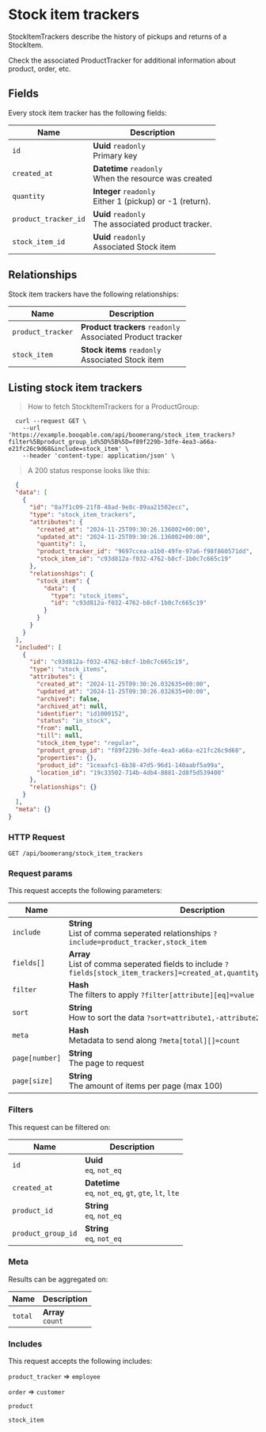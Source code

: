 # Stock item trackers

StockItemTrackers describe the history of pickups and returns of a StockItem.

Check the associated ProductTracker for additional information
about product, order, etc.

## Fields
Every stock item tracker has the following fields:

Name | Description
-- | --
`id` | **Uuid** `readonly`<br>Primary key
`created_at` | **Datetime** `readonly`<br>When the resource was created
`quantity` | **Integer** `readonly`<br>Either 1 (pickup) or -1 (return). 
`product_tracker_id` | **Uuid** `readonly`<br>The associated product tracker. 
`stock_item_id` | **Uuid** `readonly`<br>Associated Stock item


## Relationships
Stock item trackers have the following relationships:

Name | Description
-- | --
`product_tracker` | **Product trackers** `readonly`<br>Associated Product tracker
`stock_item` | **Stock items** `readonly`<br>Associated Stock item


## Listing stock item trackers



> How to fetch StockItemTrackers for a ProductGroup:

```shell
  curl --request GET \
    --url 'https://example.booqable.com/api/boomerang/stock_item_trackers?filter%5Bproduct_group_id%5D%5B%5D=f89f229b-3dfe-4ea3-a66a-e21fc26c9d68&include=stock_item' \
    --header 'content-type: application/json' \
```

> A 200 status response looks like this:

```json
  {
  "data": [
    {
      "id": "8a7f1c09-21f8-48ad-9e8c-89aa21502ecc",
      "type": "stock_item_trackers",
      "attributes": {
        "created_at": "2024-11-25T09:30:26.136002+00:00",
        "updated_at": "2024-11-25T09:30:26.136002+00:00",
        "quantity": 1,
        "product_tracker_id": "9697ccea-a1b0-49fe-97a6-f98f860571dd",
        "stock_item_id": "c93d812a-f032-4762-b8cf-1b0c7c665c19"
      },
      "relationships": {
        "stock_item": {
          "data": {
            "type": "stock_items",
            "id": "c93d812a-f032-4762-b8cf-1b0c7c665c19"
          }
        }
      }
    }
  ],
  "included": [
    {
      "id": "c93d812a-f032-4762-b8cf-1b0c7c665c19",
      "type": "stock_items",
      "attributes": {
        "created_at": "2024-11-25T09:30:26.032635+00:00",
        "updated_at": "2024-11-25T09:30:26.032635+00:00",
        "archived": false,
        "archived_at": null,
        "identifier": "id1000152",
        "status": "in_stock",
        "from": null,
        "till": null,
        "stock_item_type": "regular",
        "product_group_id": "f89f229b-3dfe-4ea3-a66a-e21fc26c9d68",
        "properties": {},
        "product_id": "1ceaafc1-6b38-47d5-96d1-140aabf5a99a",
        "location_id": "19c33502-714b-4db4-8881-2d8f5d539400"
      },
      "relationships": {}
    }
  ],
  "meta": {}
}
```

### HTTP Request

`GET /api/boomerang/stock_item_trackers`

### Request params

This request accepts the following parameters:

Name | Description
-- | --
`include` | **String** <br>List of comma seperated relationships `?include=product_tracker,stock_item`
`fields[]` | **Array** <br>List of comma seperated fields to include `?fields[stock_item_trackers]=created_at,quantity,product_tracker_id`
`filter` | **Hash** <br>The filters to apply `?filter[attribute][eq]=value`
`sort` | **String** <br>How to sort the data `?sort=attribute1,-attribute2`
`meta` | **Hash** <br>Metadata to send along `?meta[total][]=count`
`page[number]` | **String** <br>The page to request
`page[size]` | **String** <br>The amount of items per page (max 100)


### Filters

This request can be filtered on:

Name | Description
-- | --
`id` | **Uuid** <br>`eq`, `not_eq`
`created_at` | **Datetime** <br>`eq`, `not_eq`, `gt`, `gte`, `lt`, `lte`
`product_id` | **String** <br>`eq`, `not_eq`
`product_group_id` | **String** <br>`eq`, `not_eq`


### Meta

Results can be aggregated on:

Name | Description
-- | --
`total` | **Array** <br>`count`


### Includes

This request accepts the following includes:

`product_tracker` => 
`employee`


`order` => 
`customer`




`product`




`stock_item`





